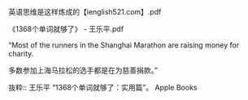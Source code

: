 英语思维是这样炼成的【ienglish521.com】.pdf

《1368个单词就够了》 - 王乐平.pdf

“Most of the runners in the Shanghai Marathon are raising money for charity.

多数参加上海马拉松的选手都是在为慈善捐款。”

抜粋:: 王乐平  “1368个单词就够了：实用篇”。 Apple Books  
